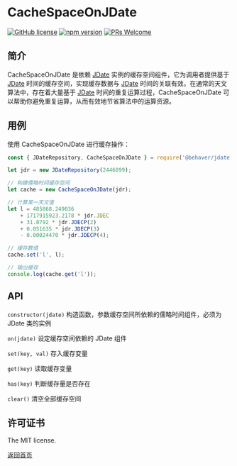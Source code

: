 # CacheSpaceOnJDate

[![GitHub license](https://img.shields.io/badge/license-MIT-brightgreen.svg)](#) [![npm version](https://img.shields.io/npm/v/react.svg?style=flat)](https://www.npmjs.com/package/@behaver/angle) [![PRs Welcome](https://img.shields.io/badge/PRs-welcome-brightgreen.svg)](#)

## 简介

CacheSpaceOnJDate 是依赖 [JDate](./JDate.md) 实例的缓存空间组件，它为调用者提供基于 [JDate](./JDate.md) 时间的缓存空间，实现缓存数据与 [JDate](./JDate.md) 时间的关联有效。在通常的天文算法中，存在着大量基于 [JDate](./JDate.md) 时间的重复运算过程，CacheSpaceOnJDate 可以帮助你避免重复运算，从而有效地节省算法中的运算资源。

## 用例

使用 CacheSpaceOnJDate 进行缓存操作：

```js
const { JDateRepository, CacheSpaceOnJDate } = require('@behaver/jdate');

let jdr = new JDateRepository(2446899);

// 构建儒略时间缓存空间
let cache = new CacheSpaceOnJDate(jdr);

// 计算某一天文值
let l = 485868.249036 
	+ 1717915923.2178 * jdr.JDEC 
	+ 31.8792 * jdr.JDECP(2) 
	+ 0.051635 * jdr.JDECP(3) 
	- 0.00024470 * jdr.JDECP(4);

// 缓存数值
cache.set('l', l);

// 输出缓存
console.log(cache.get('l'));
```

## API

`constructor(jdate)`
构造函数，参数缓存空间所依赖的儒略时间组件，必须为 JDate 类的实例

`on(jdate)`
设定缓存空间依赖的 JDate 组件

`set(key, val)`
存入缓存变量

`get(key)`
读取缓存变量

`has(key)`
判断缓存量是否存在

`clear()`
清空全部缓存空间

## 许可证书

The MIT license.

[返回首页](../readme.md)